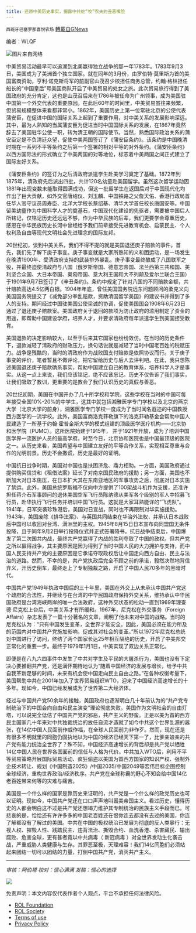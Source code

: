 ```yaml
---
title: 还原中美历史事实，揭露中共蛇“咬”农夫的丑恶嘴脸
---
```

`西班牙巴塞罗那喜悦农场` [轉載自GNews](https://gnews.org/zh-hans/2107943/)

编者：WLQF

![](https://assets.gnews.org/wp-content/uploads/2022/03/D33636D3-EE49-4B9D-9240-7C640DBBB07C.jpg)图片来自网络

中美贸易活动最早可以追溯到北美赢得独立战争的那一年1783年。1783年9月3日，美国成为了美洲首个独立国家。就在同年的3月份，由罗伯特·莫里斯为首的美国富商资助，亨利·诺克斯将军的前副官山茂召少校担任商务总管，约翰·格林担任船长的“中国皇后”号美国商队开启了中美贸易的处女之旅。此次贸易旅行得到了美国政府的充分肯定，这也是山茂召后来在1786年被任命为广州领事，成为美国驻中国第一个外交代表的重要原因。在此后60年的时间里，中美贸易虽往来频繁，但贸易规模整体来看都非常小。1862年，美国历史上第一位常驻北京的公使代表蒲安臣，在促进中国的国际关系上起到了重要作用，对中美关系的发展影响深远。其中，最为人熟知的当属蒲安臣为促进当时中国国际关系的发展，在1867年竟然辞去了美国驻华公使一职，转为清王朝的国际使节。当然，熟悉国际政治关系的蒲安臣定是不负清廷众望，促使中美两国签订了《蒲安臣条约》。该条约是中国晚清时期在一系列不平等条约之后第一个签署的相对平等的对外条约。《蒲安臣条约》以西方国际法的形式确立了中美两国的对等地位，标志着中美两国之间正式建立了国际友好关系。

《蒲安臣条约》的签订为之后清政府派遣学生赴美学习奠定了基础。1872年到1875年，清政府先后派出四批，共计120名幼童赴美国留学。虽然这次留学运动因1881年出现变数未能取得圆满成功，但这一批留学生在返国后对于中国现代化均作出了巨大贡献，如外交官唐绍仪、刘玉麟、中国铁路之父詹天佑、香港行政局首任华人官守议员周寿臣、北洋大学校长蔡绍基、清华大学首任校长唐国安等。中国留美幼童作为中国科学人才的奠基石，中国现代化建设的先驱者，需要被中国后人所铭记，仅铭记历史还远远不够，作为中华民族的后辈，我们更要学会尊重历史，感恩在中华民族历史长河中曾经给予我们前辈接受先进教育机会、启蒙民主、个人权利及自由等现代文明社会先进理念的国际友邦。

20世纪初，谈到中美关系，我们不得不提的就是美国退还庚子赔款的事件。首先，我们先了解下庚子事变。庚子事变就是大家所熟知的义和团运动，是一场发生在晚清1900年、受清政府支持的武装排外暴乱。庚子事变最终酿成了八国联军之役，并最终迫使清政府与八国（俄罗斯帝国、德意志帝国、法兰西第三共和国、美利坚合众国、大日本帝国、奥匈帝国、意大利王国和大不列颠及爱尔兰联合王国）于1901年9月7日签订了《辛丑条约》。条约中规定了针对八国的不同赔款金额，共计赔款高达4.5亿两白银。1904年年底，曾任美国国务院远东问题顾问的柔克义向美国国务院提交了《减免部分拳乱赔款，资助清国留学美国》的建议书并得到了多人的支持。期间经过中国驻美国公使梁诚的协调，促使美国国会1908年6月23日通过了退还庚子赔款案。美国政府关于退回的款项为防止政府的滥用制定了资金的用途，即帮助中国建设学府，培养人才，并要求清政府每年派遣学生到美国接受教育。

美国退款的决定影响较大，以至于后来其它国家也纷纷效仿。在当时的历史条件下，退款减轻了清政府的财政压力，换句话说就是减轻了当时中国老百姓的税赋压力。战争是残酷的，当时的清政府作为战败国支付赔款是依照协议而行。关于庚子事变的评价，笔者暂且不做评论，把它留给历史与后人去评判吧。在此，我只想陈述美国退还庚子赔款确系事实，帮助中国建立自己的教育体系，培养科学人才是事实。从这一点上来说，我们应该铭记，绝不应该忘记。历史不仅告诉了我们事实，让我们吸取了教训，更重要的是教会了我们认识历史的真假与善恶。

20世纪初期，美国在中国开办了几十所学校和学院，这些学校在当时的中国可每年接受全国10%-20%的中学生，这其中就包括湘雅医学专门学校以及北京的燕京大学（北京大学的前身），湘雅医学专门学校一度成为了当时闻名遐迩的中国教授西方医学的一流学校。此外，美国富商洛克菲勒旗下的洛克菲勒基金会帮助中国人民建造了一所基于约翰·霍普金斯大学的模式组建的顶级医学医疗机构——北京协和医学院（PUMC）。这所医院始建于1915年， 并于1921年开放，成为了培训中国医学界一流医护人员的最高学府。时至今日，北京协和医院也是中国最顶级的医院之一。从历史来看，美国希望与中国建立友好的平等合作关系，实现相互尊重与合作的光明前景。历史不会撒谎，历史是最好的证明。

中国抗日战争时期，美国对中国也是扶困济危、鼎力相助。一方面，美国政府通过提供购买信贷和《租借法案》延长了对南京国民政府的援助；另一方面，美国也不断加大对日本施压，在日本扩大其在东南亚地区的军事攻势之后，彻底对日本实施了禁运。此外，美国总统罗斯福不仅向中方提供了100架战斗机作为支援，还准许担任蒋介石军事顾问的退休美国空军飞行员陈纳德从美军各个级别的军人中招募飞行员，赴华执行飞行任务并培训中国飞行员。这就是大家耳熟能详的“飞虎队”。 1941年，日军突袭珍珠港后，美国对日宣战，同时也不再限制对华实施援助。1943年，美国废除《排华法案》、与英国共同结束在华治外法权，并承认日本战败后中国可以收回对台湾、满洲里的主权。1945年8月15日日本宣布向同盟国无条件投降，且于同年9月2日举行投降仪式并正式签署降书。抗日战争结束后，中国爆发了第二次国共内战，最终共产党赢得了内战的胜利夺取了中国的政权。但共产党之所以赢得战争，其主要原因是因为得到了当时中国人民的大力拥护与支持，而中国人民支持共产党的主要原因是它承诺夺取政权后让中国走向西方自由、民主与法治的道路。然而，不幸的是，共产党执政后完全不顾之前的承诺，毅然决然地背信弃义，开历史倒车，最终走上了专制独裁之路，开启了中国人民70多年的黑暗时代。

中国共产党1949年执政中国后的三十年里，美国在外交上从未承认中国共产党这个政府的合法性，并继续与在台湾的中华民国政府保持外交关系，维持承认中华民国政府是台湾海峡两岸的唯一合法政府，这种外交状态的松动一直到1969年理查德·尼克松上台后，中美关系才有所缓和。1967年，尼克松在外交事务（Foreign Affairs）杂志发表了一篇十分著名的文章，阐明了他未来对中国的战略。当时的尼克松认为：“只有中国发生变革，全世界才能安全。因此，美国必须在能力所及的范围内对中国共产党施加影响，促成其对社会的变革。”所以1972年尼克松总统对中国进行了访问，终结了两个国家长达25年相互隔绝的历史，开启了中美邦交正常化的重要一步。最终于1979年1月1日，中美实现了双边关系正常化。

即便是在八九六四事件中发生了中共对学生及平民的大屠杀行为，美国也没有下定决心要推翻共产党，还是满怀期待地认为“随着中国经济的发展与增长，给予中共自我革新足够的时间，未来有机会使中国走向民主自由之路。”在各种权衡考量下，美国帮助中共在2001年加入了世界贸易组织WTO，迎来了中国经济高速增长的十多年。现如今，中国已经发展成为了世界第二大经济体。

经过与中国共产党50余年的接触，美国政府也逐渐明白几十年前认为的“共产党专制统治下的中国会向自由和民主演变”理论彻底失败。美国作为文明社会的自由灯塔，可以说完全低估了中国共产党的邪恶，共产主义的野蛮。正是以美为首的西方民主国家几十年来对中共独裁统治的放任自流才造就了如今中共这个世界乱源的嚣张，在14亿中国人民面前作威作福，在全球人民面前为非作歹。然而，现在还是有很多不明就里的同胞仍固执地以为中国的经济已经天下第一了，比爹亲娘亲的共产党有能力统治全世界了？殊不知，中国经济高速增长的背后却是共产党以牺牲14亿中国人民在世界各国面前的信任与人格为代价。中共加入WTO后，利用不平等贸易策略开展国际贸易活动、疯狂偷盗以美国为首西方国家的知识产权、强制外企技术转让、规划《中国制造2025》/中国2035/中国2049等宏伟目标企图控制全球经济，重构世界政治/经济秩序。共产党在全球称霸的野心不知会给中国14亿老百姓带来何等的灾难与痛苦。

美国是一个什么样的国家是靠历史来证明的，共产党是一个什么样的政党历史也可以证明。现如今，中国共产党还在口口声声地叫嚣美帝国主义。看过历史，懂得历史的人都会明白这不过是共产党还想竭力维护其专制统治的民族主义手段而已。可悲哀的是，恰恰还有许许多多的中国老百姓还在恨你连去都没有去过的美国，你连了解都没有了解过的美国。中共在中国的极权统治已发展为彻底的反人类暴行：无视人权、摧毁人性、践踏民主、违背法治、撕毁合约、血洗香港、杀害藏民、输出腐败、危害全球，更有甚者竟以中共病毒（ 新冠病毒 ）对全世界发动生化袭击战，严重威胁人类健康与生存。其罪恶至极，天理难容！我们14亿同胞们必须站起来团结一切可以团结的力量，打倒中国共产党，消灭共产主义。

* * *

*审核：阿伯塔*
*校对：信心满满*
*发稿：信心的选择*

![](https://assets.gnews.org/wp-content/uploads/2022/03/西喜-2.jpeg)

 

免责声明：本文内容仅代表作者个人观点，平台不承担任何法律风险。

- [ROL Foundation](https://rolfoundation.org/)
- [ROL Society](https://rolsociety.org/)
- [Terms of use](https://gnews.org/terms-of-use-3/)
- [Privacy Policy](https://gnews.org/privacy-policy/)
